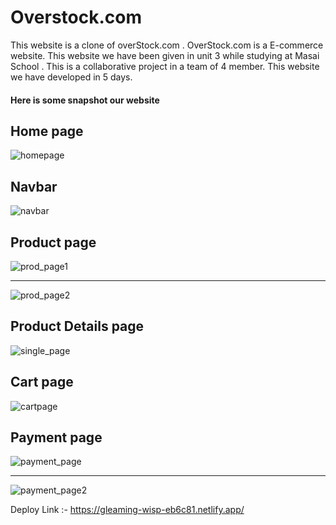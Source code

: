 <div>
 <h1>Overstock.com</h1>
 <p>This  website is a clone of overStock.com . OverStock.com is a E-commerce website. This website we have been given in unit 3 while studying at Masai School . This   is a collaborative project in a team of 4 member. This website we have developed in 5 days.</p>
 
 <h4>Here is some snapshot our website</h4>
 
 <h2>Home page</h2>
  <img src="https://miro.medium.com/max/1100/1*HW9Sdf086sxgoyvhVkanbw.webp" alt="homepage" />
  
  <h2>Navbar</h2>
  <img src="https://miro.medium.com/v2/resize:fit:1100/format:webp/1*G78uSTFgJA_LayJFCCCL7A.png" alt="navbar" />
  
  <h2>Product page</h2>
  <img src="https://miro.medium.com/max/1100/1*TIxbbM-keDJPkhCj0Osx4w.webp" alt="prod_page1" />
 <hr/>
  <img src="https://miro.medium.com/v2/resize:fit:1400/format:webp/1*j40zC2Sl-WFW9lEwml79fg.png" alt="prod_page2" />
  
  
   <h2>Product Details page </h2>
  
  
  <img src="https://miro.medium.com/v2/resize:fit:1100/format:webp/1*dUQA1oTjKLvI7eLr43QMwQ.png" alt="single_page" />
  
  
   <h2>Cart page</h2>
  <img src="https://miro.medium.com/v2/resize:fit:1100/format:webp/1*Rggh7rYLIOyu7tmZdeY23A.png" alt="cartpage" />
  
  
   <h2>Payment page </h2>
  
  <img src="https://miro.medium.com/v2/resize:fit:1100/format:webp/1*3DEIOA-j1ZiFTxVyoIY1HA.png" alt="payment_page" />
   <hr/>
  <img src="https://miro.medium.com/v2/resize:fit:1100/format:webp/1*ts4sk4yYXcYet6026WcGQQ.png" alt="payment_page2" />
  
</div>





Deploy Link :- https://gleaming-wisp-eb6c81.netlify.app/
